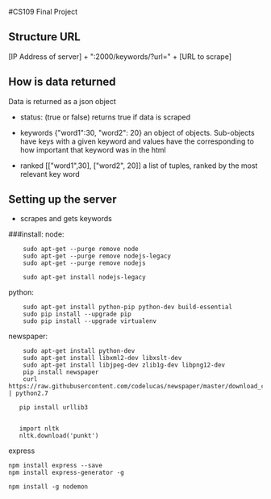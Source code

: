 #CS109 Final Project

## Structure URL
[IP Address of server] + ":2000/keywords/?url=" + [URL to scrape]

## How is data returned
Data is returned as a json object

- status:
    (true or false)
    returns true if data is scraped

- keywords
{"word1":30, "word2": 20}
an object of objects.  Sub-objects have keys with a given keyword and values have the corresponding to how important that keyword was in the html

- ranked
[["word1",30], ["word2", 20]]
a list of tuples, ranked by the most relevant key word




## Setting up the server


- scrapes and gets keywords

###install:
node:

		sudo apt-get --purge remove node
		sudo apt-get --purge remove nodejs-legacy
		sudo apt-get --purge remove nodejs

		sudo apt-get install nodejs-legacy

python:

		sudo apt-get install python-pip python-dev build-essential
		sudo pip install --upgrade pip
		sudo pip install --upgrade virtualenv

newspaper:

		sudo apt-get install python-dev
		sudo apt-get install libxml2-dev libxslt-dev
		sudo apt-get install libjpeg-dev zlib1g-dev libpng12-dev
		pip install newspaper
		curl https://raw.githubusercontent.com/codelucas/newspaper/master/download_corpora.py | python2.7

       pip install urllib3


       import nltk
       nltk.download('punkt')

express

	npm install express --save
	npm install express-generator -g

	npm install -g nodemon
